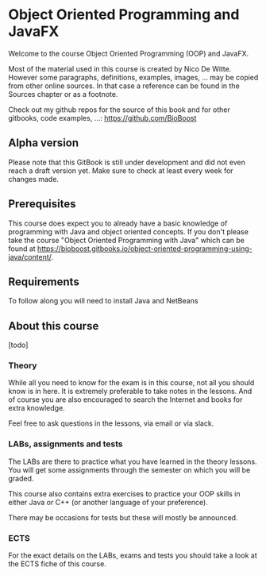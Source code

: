 # Object Oriented Programming and JavaFX

Welcome to the course Object Oriented Programming (OOP) and JavaFX.

Most of the material used in this course is created by Nico De Witte. However some paragraphs, definitions, examples, images, ... may be copied from other online sources. In that case a reference can be found in the Sources chapter or as a footnote.

Check out my github repos for the source of this book and for other gitbooks, code examples, ...: https://github.com/BioBoost

## Alpha version

Please note that this GitBook is still under development and did not even reach a draft version yet. Make sure to check at least every week for changes made.

## Prerequisites

This course does expect you to already have a basic knowledge of programming with Java and object oriented concepts. If you don't please take the course "Object Oriented Programming with Java" which can be found at https://bioboost.gitbooks.io/object-oriented-programming-using-java/content/.

## Requirements

To follow along you will need to install Java and NetBeans

## About this course

[todo]

### Theory

While all you need to know for the exam is in this course, not all you should know is in here. It is extremely preferable to take notes in the lessons. And of course you are also encouraged to search the Internet and books for extra knowledge.

Feel free to ask questions in the lessons, via email or via slack.

### LABs, assignments and tests

The LABs are there to practice what you have learned in the theory lessons. You will get some assignments through the semester on which you will be graded.

This course also contains extra exercises to practice your OOP skills in either Java or C++ (or another language of your preference).

There may be occasions for tests but these will mostly be announced.

### ECTS

For the exact details on the LABs, exams and tests you should take a look at the ECTS fiche of this course.
